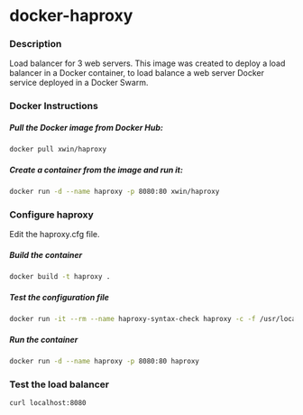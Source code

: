 # docker-haproxy

### Description
Load balancer for 3 web servers.  This image was created to deploy a load
balancer in a Docker container, to load balance a web server Docker service
deployed in a Docker Swarm.

### Docker Instructions

##### Pull the Docker image from Docker Hub:
```bash
docker pull xwin/haproxy
```
##### Create a container from the image and run it:
```bash
docker run -d --name haproxy -p 8080:80 xwin/haproxy
```

### Configure haproxy
Edit the haproxy.cfg file.

##### Build the container
```bash
docker build -t haproxy .
```

##### Test the configuration file
```bash
docker run -it --rm --name haproxy-syntax-check haproxy -c -f /usr/local/etc/haproxy/haproxy.cfg
```

##### Run the container
```bash
docker run -d --name haproxy -p 8080:80 haproxy
```

### Test the load balancer
```bash
curl localhost:8080
```
